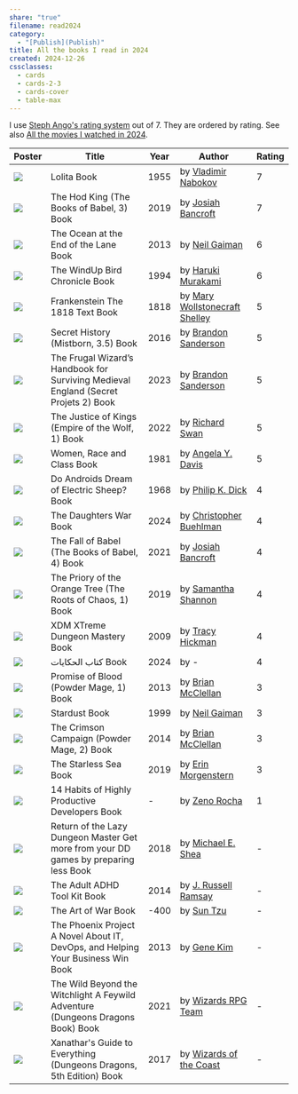 ```yaml
---
share: "true"
filename: read2024
category:
  - "[Publish](Publish)"
title: All the books I read in 2024
created: 2024-12-26
cssclasses:
  - cards
  - cards-2-3
  - cards-cover
  - table-max
---
```

I use [Steph Ango's rating system](https://stephango.com/vault#:~:text=Rating%20system,a%20bad%20way) out of 7. They are ordered by rating. See also [ All the movies I watched in 2024](./movies2024).

| Poster                                                                                                                                                                                                                                                                          | Title                                                                                | Year | Author                                                          | Rating |
| ------------------------------------------------------------------------------------------------------------------------------------------------------------------------------------------------------------------------------------------------------------------------------- | ------------------------------------------------------------------------------------ | ---- | --------------------------------------------------------------- | ------ |
| ![](https://images-na.ssl-images-amazon.com/images/S/compressed.photo.goodreads.com/books/1377756377i/7604.jpg)                                                                                                                                                                 | Lolita Book                                                                          | 1955 | by [Vladimir Nabokov](Vladimir%20Nabokov)                       | 7      |
| ![](https://images-na.ssl-images-amazon.com/images/S/compressed.photo.goodreads.com/books/1519687843i/32998292.jpg)                                                                                                                                                             | The Hod King (The Books of Babel, 3) Book                                            | 2019 | by [Josiah Bancroft](Josiah%20Bancroft)                         | 7      |
| ![](https://images-na.ssl-images-amazon.com/images/S/compressed.photo.goodreads.com/books/1497098563i/15783514.jpg)                                                                                                                                                             | The Ocean at the End of the Lane Book                                                | 2013 | by [Neil Gaiman](Neil%20Gaiman)                              | 6      |
| ![](https://images-na.ssl-images-amazon.com/images/S/compressed.photo.goodreads.com/books/1613005909i/17157814.jpg)                                                                                                                                                             | The WindUp Bird Chronicle Book                                                       | 1994 | by [Haruki Murakami](Haruki%20Murakami)                         | 6      |
| ![](https://images-na.ssl-images-amazon.com/images/S/compressed.photo.goodreads.com/books/1631088473i/35031085.jpg)                                                                                                                                                             | Frankenstein The 1818 Text Book                                                      | 1818 | by [Mary Wollstonecraft Shelley](Mary%20Wollstonecraft%20Shelley) | 5      |
| ![](https://images-na.ssl-images-amazon.com/images/S/compressed.photo.goodreads.com/books/1659766387i/28698036.jpg)                                                                                                                                                             | Secret History (Mistborn, 3.5) Book                                                  | 2016 | by [Brandon Sanderson](Brandon%20Sanderson)       | 5      |
| ![](https://images-na.ssl-images-amazon.com/images/S/compressed.photo.goodreads.com/books/1680535465i/60531410.jpg)                                                                                                                                                             | The Frugal Wizard’s Handbook for Surviving Medieval England (Secret Projets 2) Book  | 2023 | by [Brandon Sanderson](Brandon%20Sanderson)       | 5      |
| ![](https://images-na.ssl-images-amazon.com/images/S/compressed.photo.goodreads.com/books/1635718816i/58293284.jpg)                                                                                                                                                             | The Justice of Kings (Empire of the Wolf, 1) Book                                    | 2022 | by [Richard  Swan](Richard%20%20Swan)                             | 5      |
| ![](https://images-na.ssl-images-amazon.com/images/S/compressed.photo.goodreads.com/books/1629762234i/635635.jpg)                                                                                                                                                               | Women, Race and Class Book                                                           | 1981 | by [Angela Y. Davis](Angela%20Y.%20Davis)                         | 5      |
| ![](https://images-na.ssl-images-amazon.com/images/S/compressed.photo.goodreads.com/books/1507838927i/36402034.jpg)                                                                                                                                                             | Do Androids Dream of Electric Sheep? Book                                            | 1968 | by [Philip K. Dick](Philip%20K.%20Dick)                           | 4      |
| ![](https://images-na.ssl-images-amazon.com/images/S/compressed.photo.goodreads.com/books/1722012743i/195790571.jpg)                                                                                                                                                            | The Daughters War Book                                                               | 2024 | by [Christopher Buehlman](Christopher%20Buehlman)               | 4      |
| ![](https://images-na.ssl-images-amazon.com/images/S/compressed.photo.goodreads.com/books/1619569415i/44001255.jpg)                                                                                                                                                             | The Fall of Babel (The Books of Babel, 4) Book                                       | 2021 | by [Josiah Bancroft](Josiah%20Bancroft)                         | 4      |
| ![](https://images-na.ssl-images-amazon.com/images/S/compressed.photo.goodreads.com/books/1700221964i/40275288.jpg)                                                                                                                                                             | The Priory of the Orange Tree (The Roots of Chaos, 1) Book                           | 2019 | by [Samantha    Shannon](Samantha%20%20%20%20Shannon)                 | 4      |
| ![](https://images-na.ssl-images-amazon.com/images/S/compressed.photo.goodreads.com/books/1394256877i/10910067.jpg)                                                                                                                                                             | XDM XTreme Dungeon Mastery Book                                                      | 2009 | by [Tracy Hickman](Tracy%20Hickman)                             | 4      |
| ![](https://external-content.duckduckgo.com/iu/?u=https%3A%2F%2Fimages-na.ssl-images-amazon.com%2Fimages%2FS%2Fcompressed.photo.goodreads.com%2Fbooks%2F1710551374i%2F210029851.jpg&f=1&nofb=1&ipt=d742a37127d471b2936747625bf9f0aade6012a0dce28990de78bba34e8a84b4&ipo=images) | كتاب الحكايات Book                                                                   | 2024 | by \-                                                           | 4      |
| ![](https://images-na.ssl-images-amazon.com/images/S/compressed.photo.goodreads.com/books/1659903996i/15790883.jpg)                                                                                                                                                             | Promise of Blood (Powder Mage, 1) Book                                               | 2013 | by [Brian  McClellan](Brian%20%20McClellan)                       | 3      |
| ![](https://images-na.ssl-images-amazon.com/images/S/compressed.photo.goodreads.com/books/1459127484i/16793.jpg)                                                                                                                                                                | Stardust Book                                                                        | 1999 | by [Neil Gaiman](Neil%20Gaiman)                              | 3      |
| ![](https://images-na.ssl-images-amazon.com/images/S/compressed.photo.goodreads.com/books/1659901305i/17608111.jpg)                                                                                                                                                             | The Crimson Campaign (Powder Mage, 2) Book                                           | 2014 | by [Brian  McClellan](Brian%20%20McClellan)                       | 3      |
| ![](https://images-na.ssl-images-amazon.com/images/S/compressed.photo.goodreads.com/books/1617715077i/43575115.jpg)                                                                                                                                                             | The Starless Sea Book                                                                | 2019 | by [Erin Morgenstern](Erin%20Morgenstern)                       | 3      |
| ![](https://images-na.ssl-images-amazon.com/images/S/compressed.photo.goodreads.com/books/1594841776i/54438214.jpg)                                                                                                                                                             | 14 Habits of Highly Productive Developers Book                                       | \-   | by [Zeno Rocha](Zeno%20Rocha)                                   | 1      |
| ![](https://images-na.ssl-images-amazon.com/images/S/compressed.photo.goodreads.com/books/1536279944i/41729343.jpg)                                                                                                                                                             | Return of the Lazy Dungeon Master Get more from your DD games by preparing less Book | 2018 | by [Michael E. Shea](Michael%20E.%20Shea)                         | \-     |
| ![](https://images-na.ssl-images-amazon.com/images/S/compressed.photo.goodreads.com/books/1420790521i/21087203.jpg)                                                                                                                                                             | The Adult ADHD Tool Kit Book                                                         | 2014 | by [J. Russell Ramsay](J.%20Russell%20Ramsay)                     | \-     |
| ![](https://images-na.ssl-images-amazon.com/images/S/compressed.photo.goodreads.com/books/1630683326i/10534.jpg)                                                                                                                                                                | The Art of War Book                                                                  | -400 | by [Sun Tzu](Sun%20Tzu)                                         | \-     |
| ![](https://images-na.ssl-images-amazon.com/images/S/compressed.photo.goodreads.com/books/1361113128i/17255186.jpg)                                                                                                                                                             | The Phoenix Project A Novel About IT, DevOps, and Helping Your Business Win Book     | 2013 | by [Gene Kim](Gene%20Kim)                                       | \-     |
| ![](https://images-na.ssl-images-amazon.com/images/S/compressed.photo.goodreads.com/books/1632232323i/58276275.jpg)                                                                                                                                                             | The Wild Beyond the Witchlight A Feywild Adventure (Dungeons  Dragons Book) Book     | 2021 | by [Wizards RPG Team](Wizards%20RPG%20Team)                       | \-     |
| ![](https://images-na.ssl-images-amazon.com/images/S/compressed.photo.goodreads.com/books/1501465919i/35378941.jpg)                                                                                                                                                             | Xanathar's Guide to Everything (Dungeons  Dragons, 5th Edition) Book                 | 2017 | by [Wizards of the Coast](Wizards%20of%20the%20Coast)               | \-     |
